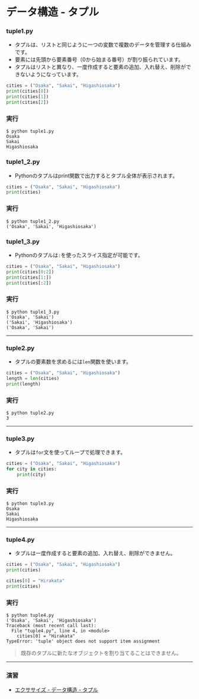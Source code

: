 # データ構造 - タプル

### tuple1.py

+ タプルは、リストと同じように一つの変数で複数のデータを管理する仕組みです。
+ 要素には先頭から要素番号（0から始まる番号）が割り振られています。
+ タプルはリストと異なり、一度作成すると要素の追加、入れ替え、削除ができないようになっています。

```python
cities = ("Osaka", "Sakai", "Higashiosaka")
print(cities[0])
print(cities[1])
print(cities[2])
```

### 実行

```
$ python tuple1.py
Osaka
Sakai
Higashiosaka
```

### tuple1_2.py

+ Pythonのタプルはprint関数で出力するとタプル全体が表示されます。

```python
cities = ("Osaka", "Sakai", "Higashiosaka")
print(cities)
```

### 実行

```
$ python tuple1_2.py
('Osaka', 'Sakai', 'Higashiosaka')
```

### tuple1_3.py

+ Pythonのタプルは`:`を使ったスライス指定が可能です。

```python
cities = ("Osaka", "Sakai", "Higashiosaka")
print(cities[0:2])
print(cities[1:])
print(cities[:2])
```

### 実行

```
$ python tuple1_3.py
('Osaka', 'Sakai')
('Sakai', 'Higashiosaka')
('Osaka', 'Sakai')
```

---

### tuple2.py

+ タプルの要素数を求めるには`len`関数を使います。

```python
cities = ("Osaka", "Sakai", "Higashiosaka")
length = len(cities)
print(length)
```

### 実行

```
$ python tuple2.py
3
```

---


### tuple3.py

+ タプルは`for`文を使ってループで処理できます。

```python
cities = ("Osaka", "Sakai", "Higashiosaka")
for city in cities:
    print(city)
```

### 実行

```
$ python tuple3.py
Osaka
Sakai
Higashiosaka
```

---

### tuple4.py

+ タプルは一度作成すると要素の追加、入れ替え、削除ができません。

```python
cities = ("Osaka", "Sakai", "Higashiosaka")
print(cities)

cities[0] = "Hirakata"
print(cities)
```

### 実行

```
$ python tuple4.py 
('Osaka', 'Sakai', 'Higashiosaka')
Traceback (most recent call last):
  File "tuple4.py", line 4, in <module>
    cities[0] = "Hirakata"
TypeError: 'tuple' object does not support item assignment
```

> 既存のタプルに新たなオブジェクトを割り当てることはできません。

---

### 演習

+ [エクササイズ - データ構造 - タプル](ex/08_basic_ex.md)
